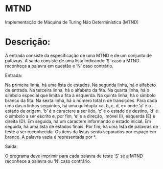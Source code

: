 # MTND
Implementação de Máquina de Turing Não Determinística (MTND)

# Descrição:

A entrada consiste da especificação de uma MTND e de um conjunto de palavras. A saída consiste de uma lista indicando ‘S’ caso a MTND reconheça a palavra em questão e ‘N’ caso contrário.

Entrada:

Na primeira linha, há uma lista de estados. Na segunda linha, há o alfabeto de entrada. Na terceira linha, há o alfabeto da fita. Na quarta linha, há o símbolo especial que limita a fita à esquerda. Na quinta linha, há o símbolo branco da fita. Na sexta linha, há o número total n de transições. Para cada uma das n linhas seguintes, há uma quíntupla <a, b, c, d, e> onde ‘a’ é o estado de origem, ‘b’ é o caractere a ser lido, ‘c’ é o estado de destino, ‘d’ é o símbolo a ser escrito e, por fim, ‘e’ é a direção, imóvel (I), esquerda (E) e direita (D). Em seguida, há um caractere informando o estado inicial. Em seguida, há uma lista de estados finais. Por fim, há uma lista de palavras de teste a ser reconhecida. Os itens da listas serão separados por espaço em branco. A palavra vazia é representada por *.

Saída:

O programa deve imprimir para cada palavra de teste ‘S’ se a MTND reconhece a palavra ou ‘N’ caso contrário.
